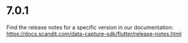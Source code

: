 
# 7.0.1

Find the release notes for a specific version in our documentation: https://docs.scandit.com/data-capture-sdk/flutter/release-notes.html
